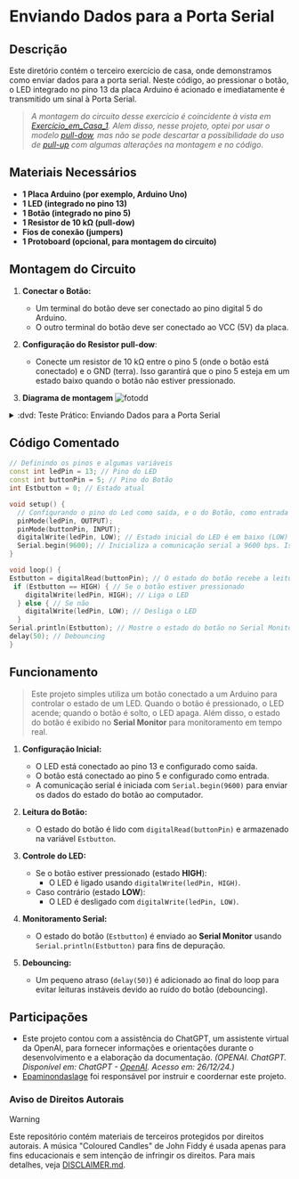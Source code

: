 # Enviando Dados para a Porta Serial

## Descrição
Este diretório contém o terceiro exercício de casa, onde demonstramos como enviar dados para a porta serial. Neste código, ao pressionar o botão, o LED integrado no pino 13 da placa Arduino é acionado e imediatamente é transmitido um sinal à Porta Serial.
> *A montagem do circuito desse exercício é coincidente à vista em [Exercício_em_Casa_1](https://github.com/Matheusrammos/LIA-Docs/tree/main/Exerc%C3%ADcio_em_Casa_1). Alem disso, nesse projeto, optei por usar o modelo [pull-dow](https://github.com/Matheusrammos/LIA-Docs/blob/main/Exerc%C3%ADcio_em_Casa_1/Diagrama_Casa_1%3A%20pull-dow.png), mas não se pode descartar a possibilidade do uso de [pull-up](https://github.com/Matheusrammos/LIA-Docs/blob/main/Exerc%C3%ADcio_em_Casa_1/Diagrama_Casa_1%3A%20pull-up.png) com algumas alterações na montagem e no código.*


## Materiais Necessários
- **1 Placa Arduino (por exemplo, Arduino Uno)**
- **1 LED (integrado no pino 13)**
- **1 Botão (integrado no pino 5)**
- **1 Resistor de 10 kΩ (pull-dow)**
- **Fios de conexão (jumpers)**
- **1 Protoboard (opcional, para montagem do circuito)**


## Montagem do Circuito
1. **Conectar o Botão:**
   - Um terminal do botão deve ser conectado ao pino digital 5 do Arduino.
   - O outro terminal do botão deve ser conectado ao VCC (5V) da placa.

2. **Configuração do Resistor pull-dow**:
   - Conecte um resistor de 10 kΩ entre o pino 5 (onde o botão está conectado) e o GND (terra). Isso garantirá que o pino 5 esteja em um estado baixo quando o botão não estiver pressionado.

3. **Diagrama de montagem**
![fotodd](https://github.com/Matheusrammos/LIA-Docs/blob/main/Exerc%C3%ADcio_em_Casa_1/Diagrama_Casa_1%3A%20pull-dow.png)
<details>
<summary> :dvd: Teste Prático: Enviando Dados para a Porta Serial </summary>

[Enviando Dados para a Porta Serial](https://github.com/user-attachments/assets/5c721e95-d484-4fbe-aead-86e4e88b54a2)
</details>


## Código Comentado
```cpp
// Definindo os pinos e algumas variáveis
const int ledPin = 13; // Pino do LED
const int buttonPin = 5; // Pino do Botão
int Estbutton = 0; // Estado atual

void setup() {
  // Configurando o pino do Led como saída, e o do Botão, como entrada
  pinMode(ledPin, OUTPUT);
  pinMode(buttonPin, INPUT);
  digitalWrite(ledPin, LOW); // Estado inicial do LED é em baixo (LOW)
  Serial.begin(9600); // Inicializa a comunicação serial a 9600 bps. Isso é necessário para começar a enviar dados ao Serial Monitor
}

void loop() {
Estbutton = digitalRead(buttonPin); // O estado do botão recebe a leitura atual do botão
 if (Estbutton == HIGH) { // Se o botão estiver pressionado
    digitalWrite(ledPin, HIGH); // Liga o LED
  } else { // Se não
    digitalWrite(ledPin, LOW); // Desliga o LED
  }
Serial.println(Estbutton); // Mostre o estado do botão no Serial Monitor
delay(50); // Debouncing
}
````

## Funcionamento

> Este projeto simples utiliza um botão conectado a um Arduino para controlar o estado de um LED. Quando o botão é pressionado, o LED acende; quando o botão é solto, o LED apaga. Além disso, o estado do botão é exibido no **Serial Monitor** para monitoramento em tempo real.
1. **Configuração Inicial:**
   - O LED está conectado ao pino 13 e configurado como saída.
   - O botão está conectado ao pino 5 e configurado como entrada.
   - A comunicação serial é iniciada com `Serial.begin(9600)` para enviar os dados do estado do botão ao computador.

2. **Leitura do Botão:**
   - O estado do botão é lido com `digitalRead(buttonPin)` e armazenado na variável `Estbutton`.

3. **Controle do LED:**
   - Se o botão estiver pressionado (estado **HIGH**):
     - O LED é ligado usando `digitalWrite(ledPin, HIGH)`.
   - Caso contrário (estado **LOW**):
     - O LED é desligado com `digitalWrite(ledPin, LOW)`.

4. **Monitoramento Serial:**
   - O estado do botão (`Estbutton`) é enviado ao **Serial Monitor** usando `Serial.println(Estbutton)` para fins de depuração.

5. **Debouncing:**
   - Um pequeno atraso (`delay(50)`) é adicionado ao final do loop para evitar leituras instáveis devido ao ruído do botão (debouncing).


## Participações
- Este projeto contou com a assistência do ChatGPT, um assistente virtual da OpenAI, para fornecer informações e orientações durante o desenvolvimento e a elaboração da documentação.
  *(OPENAI. ChatGPT. Disponível em: ChatGPT - [OpenAI](https://www.openai.com/chatgpt). Acesso em: 26/12/24.)*
- [Epaminondaslage](https://www.bing.com/ck/a?!&&p=cf945232149fce13JmltdHM9MTcyNjcwNDAwMCZpZ3VpZD0yNGZkYWYyYS1lMjZiLTYzMWYtMzY0MC1iYmJiZTNlZTYyZGImaW5zaWQ9NTE5Mg&ptn=3&ver=2&hsh=3&fclid=24fdaf2a-e26b-631f-3640-bbbbe3ee62db&psq=src%3d%22https%3a%2f%2fgithub.com%2fEpaminondaslage%2fAluno_Fulano_de_Tal%2fblob%2fmain%2fExercicio_em_Casa_1%2fFigura.jpeg%22+alt%3d%22Circuito%22+width%3d%2250%25%22&u=a1aHR0cHM6Ly9naXRodWIuY29tL0VwYW1pbm9uZGFzbGFnZQ&ntb=1) foi responsável por instruir e coordernar este projeto.

### Aviso de Direitos Autorais
>[!WARNING] 
>
>Este repositório contém materiais de terceiros protegidos por direitos autorais. A música "Coloured Candles" de John Fiddy é usada apenas para fins educacionais e sem intenção de infringir os direitos. Para mais detalhes, veja [DISCLAIMER.md](./DISCLAIMER.md).
